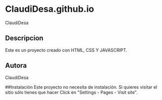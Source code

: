 # ClaudiDesa.github.io
ClaudiDesa

## Descripcion
Este es un proyecto creado con HTML, CSS  Y JAVASCRIPT.

## Autora
ClaudiDesa

##Instalación
Este proyecto no necesita de instalación. Si quieres visitar el sitio sólo tienes que hacer Click en "Settings - Pages - Visit site".
